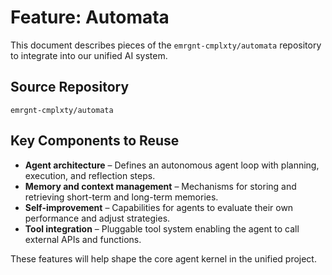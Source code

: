 # Feature: Automata

This document describes pieces of the `emrgnt-cmplxty/automata` repository to integrate into our unified AI system.

## Source Repository
`emrgnt-cmplxty/automata`

## Key Components to Reuse

- **Agent architecture** – Defines an autonomous agent loop with planning, execution, and reflection steps.
- **Memory and context management** – Mechanisms for storing and retrieving short-term and long-term memories.
- **Self-improvement** – Capabilities for agents to evaluate their own performance and adjust strategies.
- **Tool integration** – Pluggable tool system enabling the agent to call external APIs and functions.

These features will help shape the core agent kernel in the unified project.
